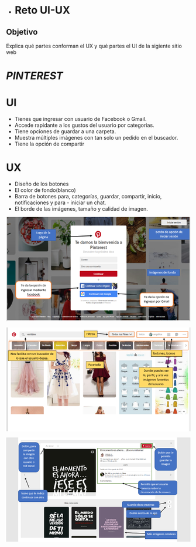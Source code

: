 - # Reto UI-UX
 ## Objetivo
  Explica qué partes conforman el UX y qué partes el UI de la sigiente sitio web

 # ***PINTEREST***

# UI
- Tienes que ingresar con usuario de Facebook o Gmail.
- Accede rapidante a los gustos del usuario por categorias.
- Tiene opciones de guardar a una carpeta.
- Muestra múltiples imágenes con tan solo un pedido en el buscador.
- Tiene la opción de compartir

# UX
- Diseño de los botones
- El color de fondo(blanco)
- Barra de botones para, categorías, guardar, compartir, inicio, notificaciones y para -     iniciar un chat.
 - El borde de las imágenes, tamaño y calidad de imagen.


![Con titulo](assets/docs/img1.png "titulo")



![Con titulo](assets/docs/img2.png "titulo")



![Con titulo](assets/docs/img3.png "titulo")

